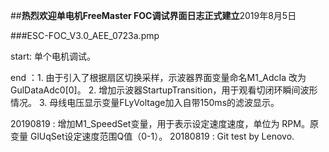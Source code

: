﻿##********热烈欢迎单电机FreeMaster FOC调试界面日志正式建立********2019年8月5日


###ESC-FOC_V3.0_AEE_0723a.pmp  

start: 单个电机调试。 

end  ：1. 由于引入了根据扇区切换采样，示波器界面变量命名M1_AdcIa 改为 GulDataAdc0[0]。 
       2. 增加示波器StartupTransition，用于观看切闭环瞬间波形情况。 
       3. 母线电压显示变量FLyVoltage加入自带150ms的滤波显示。
       
20190819 : 增加M1_SpeedSet变量，用于表示设定速度速度，单位为 RPM。原变量 GlUqSet设定速度范围Q值（0-1）。
20180819 : Git test by Lenovo.
